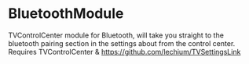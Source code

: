 # BluetoothModule
TVControlCenter module for Bluetooth, will take you straight to the bluetooth pairing section in the settings about from the control center. Requires TVControlCenter & https://github.com/lechium/TVSettingsLink
